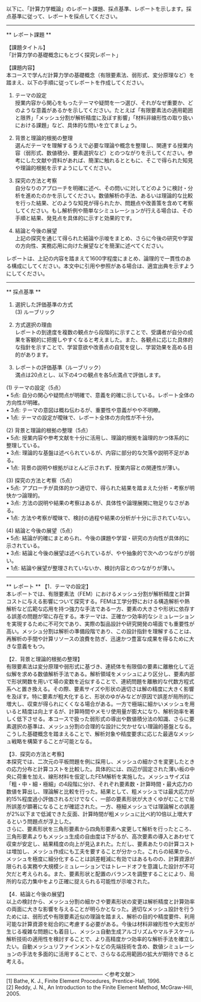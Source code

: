 以下に、「計算力学概論」のレポート課題、採点基準、レポートを示します。採点基準に従って、レポートを採点してください。

---------------------------------------
** レポート課題 **

【課題タイトル】  
「計算力学の基礎概念にもとづく探究レポート」

【課題内容】  
本コースで学んだ計算力学の基礎概念（有限要素法、弱形式、変分原理など）を踏まえ、以下の手順に従ってレポートを作成してください。

1. テーマの設定  
   授業内容から関心をもったテーマや疑問を一つ選び、それがなぜ重要か、どのような意義があるかを示してください。たとえば「有限要素法の適用範囲と限界」「メッシュ分割が解析精度に及ぼす影響」「材料非線形性の取り扱いにおける課題」など、具体的な問いを立てましょう。

2. 背景と理論的根拠の整理  
   選んだテーマを理解するうえで必要な理論や概念を整理し、関連する授業内容（弱形式、数値積分、要素選択など）とのつながりを示してください。参考にした文献や資料があれば、簡潔に触れるとともに、そこで得られた知見や理論的根拠を示すようにしてください。

3. 探究の方法と考察  
   自分なりのアプローチを明確に述べ、その問いに対してどのように検討・分析を進めたのかを示してください。数値解析の手法、あるいは理論的な比較を行った結果、どのような知見が得られたか、問題点や改善策を含めて考察してください。もし解析例や簡単なシミュレーションが行える場合は、その手順と結果、発見点を具体的に示すと効果的です。

4. 結論と今後の展望  
   上記の探究を通じて得られた結論や示唆をまとめ、さらに今後の研究や学習の方向性、実務応用に向けた展望などを簡潔に述べてください。

レポートは、上記の内容を踏まえて1600字程度にまとめ、論理的で一貫性のある構成にしてください。本文中に引用や参照がある場合は、適宜出典を示すようにしてください。

---------------------------------------
** 採点基準 **

1. 選択した評価基準の方式  
(3) ルーブリック

2. 方式選択の理由  
レポートの到達度を複数の観点から段階的に示すことで、受講者が自分の成果を客観的に把握しやすくなると考えました。また、各観点に応じた具体的な指針を示すことで、学習意欲や改善点の自覚を促し、学習効果を高める目的があります。

3. レポートの評価基準（ルーブリック）  
満点は20点とし、以下の4つの観点を各5点満点で評価します。

(1) テーマの設定（5点）  
• 5点: 自分の関心や疑問点が明確で、意義を的確に示している。レポート全体の方向性が明確。  
• 3点: テーマの意図は概ね伝わるが、重要性や意義がやや不明瞭。  
• 1点: テーマの設定が曖昧で、レポート全体の方向性が不十分。  

(2) 背景と理論的根拠の整理（5点）  
• 5点: 授業内容や参考文献を十分に活用し、理論的根拠を論理的かつ体系的に整理している。  
• 3点: 理論的な基盤は述べられているが、内容に部分的な欠落や説明不足がある。  
• 1点: 背景の説明や根拠がほとんど示されず、授業内容との関連性が薄い。  

(3) 探究の方法と考察（5点）  
• 5点: アプローチが具体的かつ適切で、得られた結果を踏まえた分析・考察が明快かつ論理的。  
• 3点: 方法の説明や結果の考察はあるが、具体性や論理展開に物足りなさがある。  
• 1点: 方法や考察が曖昧で、検討の過程や結果の分析が十分に示されていない。  

(4) 結論と今後の展望（5点）  
• 5点: 結論が的確にまとめられ、今後の課題や学習・研究の方向性が具体的に示されている。  
• 3点: 結論と今後の展望は述べられているが、やや抽象的で次へのつながりが弱い。  
• 1点: 結論や展望が整理されていないか、検討内容とのつながりが薄い。  

---------------------------------------
** レポート **
【1．テーマの設定】  
本レポートでは、有限要素法（FEM）におけるメッシュ分割が解析精度と計算コストに与える影響について探究する。FEMは工学分野における構造解析や熱解析など広範な応用を持つ強力な手法である一方、要素の大きさや形状に依存する誤差の問題が常に存在する。本テーマは、正確かつ効率的なシミュレーションを実現するために不可欠であり、実際の製品設計や研究開発の場面でも重要性が高い。メッシュ分割は解析の準備段階であり、この設計指針を理解することは、再解析の手間や計算リソースの浪費を防ぎ、迅速かつ豊富な成果を得るために大きな意義をもつ。

【2．背景と理論的根拠の整理】  
有限要素法は変分原理や弱形式に基づき、連続体を有限個の要素に離散化して近似解を求める数値解析手法である。解析領域をメッシュにより区分し、要素内部で形状関数を用いて場の変数を近似することで、連続問題を離散的な代数方程式系へと置き換える。その際、要素サイズや形状の適切さは解の精度に大きく影響を及ぼす。特に要素が粗大化すると、形状のゆがみなどが原因で誤差が局所的に増大し、収束が得られにくくなる場合がある。一方で極端に細かいメッシュを用いると精度は向上するが、計算時間やメモリ使用量が膨大になり、解析効率を著しく低下させる。本コースで扱った弱形式の導出や数値積分法の知識、さらに要素選択の基準は、メッシュ分割の合理的な設計に欠かせない理論的基盤となる。こうした基礎概念を踏まえることで、解析対象や精度要求に応じた最適なメッシュ戦略を構築することが可能となる。

【3．探究の方法と考察】  
本探究では、二次元の平板問題を例に採用し、メッシュの細かさを変更したときの応力分布と計算コストを比較した。具体的には、四辺が固定された薄い板の中央に荷重を加え、線形材料を仮定したFEM解析を実施した。メッシュサイズは「粗・中・細・極細」の4段階に分け、それぞれ要素数・計算時間・最大応力の数値を算出し、理論解と比較を行った。結果として、粗メッシュでは最大応力が約15%程度過小評価されるだけでなく、一部の要素形状が大きくゆがむことで局所誤差が顕著になることが確認された。一方、極細メッシュでは理論解との誤差が2%以下まで低減できた反面、計算時間が粗メッシュに比べ約10倍以上増大するという問題点が浮上した。  
さらに、要素形状を三角形要素から四角形要素へ変更して解析を行ったところ、三角形要素よりもメッシュ生成の自由度は下がるが、高次要素の導入とあわせて収束が安定し、結果精度の向上が見込まれた。ただし、要素あたりの計算コストは増加し、メッシュ作成にも工夫を要することが分かった。これらの結果から、メッシュを極度に細分化することは誤差軽減に有効ではあるものの、計算資源が限られる実務や大規模シミュレーションではトレードオフを意識した設計が不可欠だと考えられる。また、要素形状と配置のバランスを調整することにより、局所的な応力集中をより正確に捉えられる可能性が示唆された。

【4．結論と今後の展望】  
以上の検討から、メッシュ分割の細かさや要素形状の変更は解析精度と計算効率の両面に大きな影響を与えることが明らかとなった。適切なメッシュ設計を行うためには、弱形式や有限要素近似の理論を踏まえ、解析の目的や精度要件、利用可能な計算資源を総合的に考慮する必要がある。今後は材料非線形性や大変形が生じる複雑な問題にも着目し、メッシュ自動生成アルゴリズムやマルチスケール解析技術の適用性を検討することで、より高精度かつ効率的な解析手法を確立したい。自動メッシュリファインメントなどの先端技術を含め、数値シミュレーションの手法を多面的に活用することで、さらなる応用範囲の拡大が期待できると考える。

──────────────────────────
＜参考文献＞  
[1] Bathe, K. J., Finite Element Procedures, Prentice-Hall, 1996.  
[2] Reddy, J. N., An Introduction to the Finite Element Method, McGraw-Hill, 2005.  

